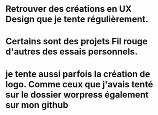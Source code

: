 # Retrouver des créations en UX Design que je tente régulièrement.
# Certains sont des projets Fil rouge d'autres des essais personnels.
# je tente aussi parfois la création de logo. Comme ceux que j'avais tenté sur le dossier worpress également sur mon github
